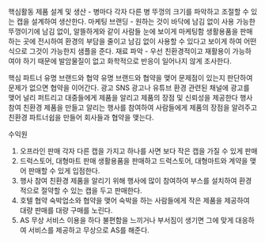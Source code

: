 핵심활동 
제품 설계 및 생산 - 병마다 각자 다른 병 뚜껑의 크기를 파악하고 조절할 수 있는 캡을 설계하여 생산한다.
마케팅 브랜딩 - 원하는 것이 바닥에 남김 없이 사용 가능한 뚜껑이기에 남김 없이, 알뜰하게와 같이 사람들 눈에 보이게 마케팅함 생활용품을 판매하는 곳에 전시하여 환경의 부담을 줄이고 남김 없이 사용할 수 있다고 보이게 하여 어떤 식으로 그것이 가능한지 샘플을 준다.
재료 파악 - 우선 친환경적이고 재활용이 가능하여야 하기 때문에 발암물질이 없고 화학적으로 반응이 일어나지 않게 조사한다.

핵심 파트너
유명 브랜드와 협약
유명 브랜드와 협약을 맺어 문제점이 있는지 판단하여 문제가 없으면 협약을 이어간다.
광고
SNS 광고나 유튜브 환경 관련된 채널에 광고를 맺어 널리 퍼트리고 대중들에게 제품을 알리고 제품의 장점 및 신뢰성을 제공한다
행사 참여
친환경 제품을 만들고 알리는 행사를 참여하여 사람들에게 제품의 장점을 알려주고 친환경 파트너쉽을 만들어 회사들과 협약을 맺는다.

수익원
1. 오프라인 판매
각자 다른 캡을 가지고 하나를 사면 보다 작은 캡을 가질 수 있게 판매 
2. 드럭스토어, 대형마트 판매
생활용품을 판매하고 드럭스토어, 대형마트와 계약을 맺어 판매할 수 있게 입점한다.
3. 행사 참여
친환경 제품을 알리기 위해 행사에 많이 참여하여 부스를 설치하여 환경적으로 절약할 수 있는 캡을 두고 판매한다. 
4. 호텔 협약
숙박업소와 협약을 맺어 숙박을 하는 사람들에게 작은 제품을 제공하여 대량 판매를 대량 구매를 노린다. 
5. AS 무상 서비스
이용을 하다 불편함을 느끼거나 부서짐이 생기면 그에 맞게 대응하여 서비스를 제공하고 무상으로 AS를 해준다. 
